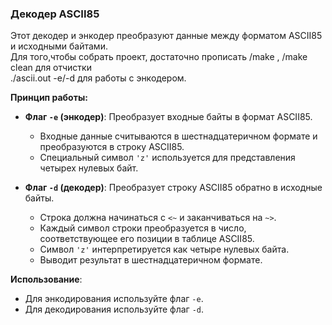 ### Декодер ASCII85

Этот декодер и энкодер преобразуют данные между форматом ASCII85 и исходными байтами.\
Для того,чтобы собрать проект, достаточно прописать /make , /make clean для отчистки \
./ascii.out -e/-d для работы с энкодером.

**Принцип работы:**

- **Флаг `-e` (энкодер)**: Преобразует входные байты в формат ASCII85.
  - Входные данные считываются в шестнадцатеричном формате и преобразуются в строку ASCII85.
  - Специальный символ `'z'` используется для представления четырех нулевых байт.

- **Флаг `-d` (декодер)**: Преобразует строку ASCII85 обратно в исходные байты.
  - Строка должна начинаться с `<~` и заканчиваться на `~>`.
  - Каждый символ строки преобразуется в число, соответствующее его позиции в таблице ASCII85.
  - Символ `'z'` интерпретируется как четыре нулевых байта.
  - Выводит результат в шестнадцатеричном формате.

**Использование**:
- Для энкодирования используйте флаг `-e`.
- Для декодирования используйте флаг `-d`.
